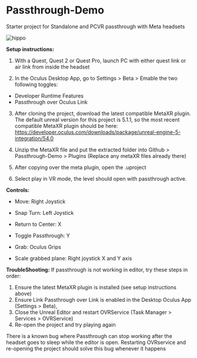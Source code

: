# Passthrough-Demo
Starter project for Standalone and PCVR passthrough with Meta headsets

![hippo](https://j.gifs.com/46rgO7.gif)

**Setup instructions:**
1. With a Quest, Quest 2 or Quest Pro, launch PC with either quest link or air link from inside the headset

2. In the Oculus Desktop App, go to Settings > Beta > Emable the two following toggles:
- Developer Runtime Features
- Passthrough over Oculus Link

3. After cloning the project, download the latest compatible MetaXR plugin. The default unreal version for this project is 5.1.1, so the most recent compatible MetaXR plugin should be here: https://developer.oculus.com/downloads/package/unreal-engine-5-integration/54.0

4. Unzip the MetaXR file and put the extracted folder into Github > Passthrough-Demo > Plugins (Replace any metaXR files already there)

5. After copying over the meta plugin, open the .uproject

6. Select play in VR mode, the level should open with passthrough active.


**Controls:**

- Move: Right Joystick

- Snap Turn: Left Joystick

- Return to Center: X

- Toggle Passthrough: Y

- Grab: Oculus Grips

- Scale grabbed plane: Right joystick X and Y axis



**TroubleShooting:**
If passthrough is not working in editor, try these steps in order:
1. Ensure the latest MetaXR plugin is installed (see setup instructions above)
2. Ensure Link Passthrough over Link is enabled in the Desktop Oculus App (Settings > Beta),
3. Close the Unreal Editor and restart OVRService (Task Manager > Services > OVRService)
4. Re-open the project and try playing again

There is a known bug where Passthrough can stop working after the headset goes to sleep while the editor is open. Restarting OVRservice and re-opening the project should solve this bug whenever it happens
